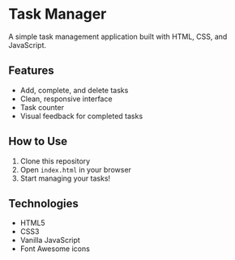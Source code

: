 # Task Manager

A simple task management application built with HTML, CSS, and JavaScript.

## Features
- Add, complete, and delete tasks
- Clean, responsive interface
- Task counter
- Visual feedback for completed tasks

## How to Use
1. Clone this repository
2. Open `index.html` in your browser
3. Start managing your tasks!

## Technologies
- HTML5
- CSS3
- Vanilla JavaScript
- Font Awesome icons
